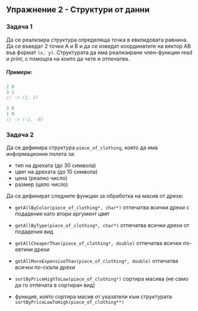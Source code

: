## Упражнение 2 - Структури от данни

### Задача 1

Да се реализира структура определяща точка в евклидовата равнина. Да се въведат 2 точки A и B и да се изведат координатите на вектор АB във формат ```(x, y)```. Структурата да има реализирани член-функции read и print, с помощта на които да чете и отпечатва.

##### Примери:
```c++
2 0
3 1
// -> (1, 1)

3 8
1 0
// -> (-2, -8)
```
### Задача 2

Да се дефинира структура ```piece_of_clothing```, която да има информационни полета за:
* тип на дрехата (до 30 символа)
* цвят на дрехата (до 10 символа)
* цена (реално число)
* размер (цяло число)

Да се дефинират следните функции за обработка на масив от дрехи:
* ```getAllByColor(piece_of_clothing*, char*)``` отпечатва всички дрехи с подадения като втори аргумент цвят
* ```getAllByType(piece_of_clothing*, char*)``` отпечатва всички дрехи от подадения вид
* ```getAllCheaperThan(piece_of_clothing*, double)``` отпечатва всички по-евтини дрехи
* ```getAllMoreExpensiveThan(piece_of_clothing*, double)``` oтпечатва всички по-скъпи дрехи
* ```sortByPriceHighToLow(piece_of_clothing*)``` сортира масива (не само да го отпечата в сортиран вид)

* функция, която сортира масив от указатели към структурата ```sortByPriceLowToHigh(piece_of_clothing**)```
